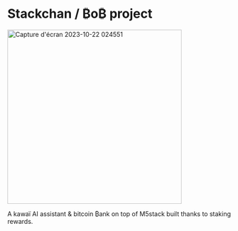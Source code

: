 # Stackchan / ₿o₿ project

<img width="392" alt="Capture d'écran 2023-10-22 024551" src="https://github.com/DavidDerhy/BoB/assets/15603952/a8ab0816-3fe0-4dd0-9fd2-8952d6b6ec02">


A kawaï AI assistant & bitcoin ₿ank on top of M5stack built thanks to staking rewards. 

